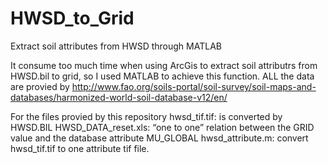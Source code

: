 # HWSD_to_Grid
 Extract soil attributes from HWSD through MATLAB
 
It consume too much time when using ArcGis to extract soil attributrs from HWSD.bil to grid, so I used MATLAB to achieve this function.
ALL the data are provied by http://www.fao.org/soils-portal/soil-survey/soil-maps-and-databases/harmonized-world-soil-database-v12/en/

For the files provied by this repository
hwsd_tif.tif:  is converted by HWSD.BIL
HWSD_DATA_reset.xls:  “one to one” relation between the GRID value and the database attribute MU_GLOBAL
hwsd_attribute.m: convert hwsd_tif.tif to one attribute tif file.